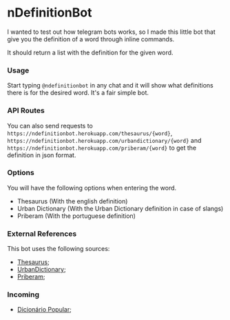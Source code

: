 # nDefinitionBot

I wanted to test out how telegram bots works, so I made this little bot that give you the definition of a word through inline commands.

It should return a list with the definition for the given word.

### Usage

Start typing `@ndefinitionbot` in any chat and it will show what definitions there is for the desired word. It's a fair simple bot.

### API Routes

You can also send requests to `https://ndefinitionbot.herokuapp.com/thesaurus/{word}`, `https://ndefinitionbot.herokuapp.com/urbandictionary/{word}` and `https://ndefinitionbot.herokuapp.com/priberam/{word}` to get the definition in json format.

### Options
You will have the following options when entering the word.
 - Thesaurus (With the english definition)
 - Urban Dictionary (With the Urban Dictionary definition in case of slangs)
 - Priberam (With the portuguese definition)
 
### External References
This bot uses the following sources:
 - [Thesaurus](http://word.com);
 - [UrbanDictionary](http://urbandictionary.com);
 - [Priberam](https://dicionario.priberam.org);
 
 ### Incoming
 - [Dicionário Popular](https://www.dicionariopopular.com/);
